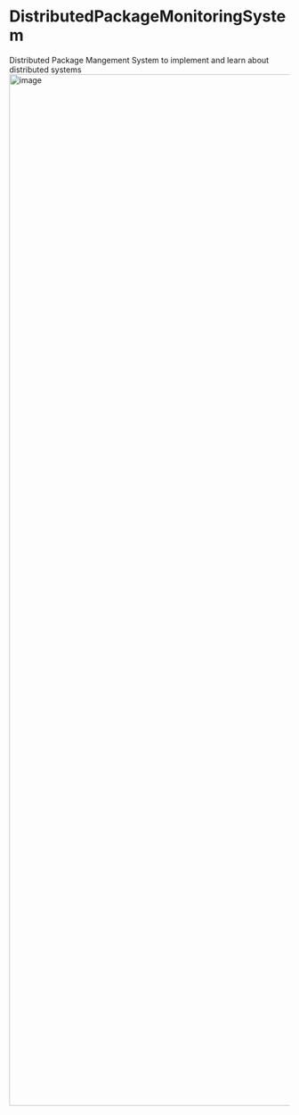 # DistributedPackageMonitoringSystem
Distributed Package Mangement System to implement and learn about distributed systems
<img width="3840" height="1850" alt="image" src="https://github.com/user-attachments/assets/7b49c55e-c327-4d07-bffc-4505343ac25d" />
